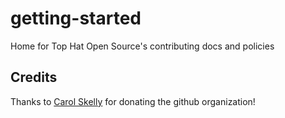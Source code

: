 # getting-started
Home for Top Hat Open Source's contributing docs and policies


## Credits
Thanks to [Carol Skelly](https://github.com/iatek) for donating the github organization!
